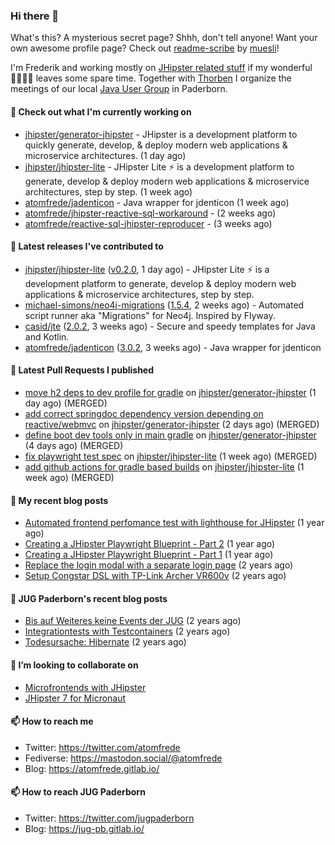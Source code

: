 ### Hi there 👋

What's this? A mysterious secret page? Shhh, don't tell anyone!
Want your own awesome profile page? Check out [readme-scribe](https://github.com/muesli/readme-scribe) by [muesli](https://github.com/muesli)!

I'm Frederik and working mostly on [JHipster related stuff](https://github.com/jhipster/) if my wonderful 👨‍👩‍👧‍👦 leaves some spare time.
Together with [Thorben](https://github.com/thjanssen) I organize the meetings of our local [Java User Group](https://github.com/jugpaderborn) in Paderborn.

#### 👷 Check out what I'm currently working on

- [jhipster/generator-jhipster](https://github.com/jhipster/generator-jhipster) - JHipster is a development platform to quickly generate, develop, &amp; deploy modern web applications &amp; microservice architectures. (1 day ago)
- [jhipster/jhipster-lite](https://github.com/jhipster/jhipster-lite) - JHipster Lite ⚡ is a development platform to generate, develop &amp; deploy modern web applications &amp; microservice architectures, step by step. (1 week ago)
- [atomfrede/jadenticon](https://github.com/atomfrede/jadenticon) - Java wrapper for jdenticon (1 week ago)
- [atomfrede/jhipster-reactive-sql-workaround](https://github.com/atomfrede/jhipster-reactive-sql-workaround) -  (2 weeks ago)
- [atomfrede/reactive-sql-jhipster-reproducer](https://github.com/atomfrede/reactive-sql-jhipster-reproducer) -  (3 weeks ago)

#### 🔭 Latest releases I've contributed to

- [jhipster/jhipster-lite](https://github.com/jhipster/jhipster-lite) ([v0.2.0](https://github.com/jhipster/jhipster-lite/releases/tag/v0.2.0), 1 day ago) - JHipster Lite ⚡ is a development platform to generate, develop &amp; deploy modern web applications &amp; microservice architectures, step by step.
- [michael-simons/neo4j-migrations](https://github.com/michael-simons/neo4j-migrations) ([1.5.4](https://github.com/michael-simons/neo4j-migrations/releases/tag/1.5.4), 2 weeks ago) - Automated script runner aka &#34;Migrations&#34; for Neo4j. Inspired by Flyway.
- [casid/jte](https://github.com/casid/jte) ([2.0.2](https://github.com/casid/jte/releases/tag/2.0.2), 3 weeks ago) - Secure and speedy templates for Java and Kotlin.
- [atomfrede/jadenticon](https://github.com/atomfrede/jadenticon) ([3.0.2](https://github.com/atomfrede/jadenticon/releases/tag/3.0.2), 3 weeks ago) - Java wrapper for jdenticon

#### 🔨 Latest Pull Requests I published

- [move h2 deps to dev profile for gradle](https://github.com/jhipster/generator-jhipster/pull/18452) on [jhipster/generator-jhipster](https://github.com/jhipster/generator-jhipster) (1 day ago) (MERGED)
- [add correct springdoc dependency version depending on reactive/webmvc](https://github.com/jhipster/generator-jhipster/pull/18450) on [jhipster/generator-jhipster](https://github.com/jhipster/generator-jhipster) (2 days ago) (MERGED)
- [define boot dev tools only in main gradle](https://github.com/jhipster/generator-jhipster/pull/18434) on [jhipster/generator-jhipster](https://github.com/jhipster/generator-jhipster) (4 days ago) (MERGED)
- [fix playwright test spec](https://github.com/jhipster/jhipster-lite/pull/1373) on [jhipster/jhipster-lite](https://github.com/jhipster/jhipster-lite) (1 week ago) (MERGED)
- [add github actions for gradle based builds](https://github.com/jhipster/jhipster-lite/pull/1342) on [jhipster/jhipster-lite](https://github.com/jhipster/jhipster-lite) (1 week ago) (MERGED)

#### 📜 My recent blog posts

- [Automated frontend perfomance test with lighthouse for JHipster](https://atomfrede.gitlab.io/2021/04/automated-frontend-perfomance-test-with-lighthouse-for-jhipster/) (1 year ago)
- [Creating a JHipster Playwright Blueprint - Part 2](https://atomfrede.gitlab.io/2021/03/creating-a-jhipster-playwright-blueprint-part-2/) (1 year ago)
- [Creating a JHipster Playwright Blueprint - Part 1](https://atomfrede.gitlab.io/2021/03/creating-a-jhipster-playwright-blueprint-part-1/) (1 year ago)
- [Replace the login modal with a separate login page](https://atomfrede.gitlab.io/2019/11/replace-the-login-modal-with-a-separate-login-page/) (2 years ago)
- [Setup Congstar DSL with TP-Link Archer VR600v](https://atomfrede.gitlab.io/2019/08/setup-congstar-dsl-with-tp-link-archer-vr600v/) (2 years ago)

#### 📜 JUG Paderborn's recent blog posts

- [Bis auf Weiteres keine Events der JUG](https://jug-pb.gitlab.io/blog/2020/covid-19.html) (2 years ago)
- [Integrationtests with Testcontainers](https://jug-pb.gitlab.io/blog/2020/integrationtests-with-testcontainers.html) (2 years ago)
- [Todesursache: Hibernate](https://jug-pb.gitlab.io/blog/2020/todesursache-hibernate.html) (2 years ago)

#### 👯 I’m looking to collaborate on

- [Microfrontends with JHipster](https://github.com/jhipster/generator-jhipster/issues/10189)
- [JHipster 7 for Micronaut](https://github.com/jhipster/generator-jhipster-micronaut/issues/250)

#### 📫 How to reach me

- Twitter: https://twitter.com/atomfrede
- Fediverse: https://mastodon.social/@atomfrede
- Blog: https://atomfrede.gitlab.io/

#### 📫 How to reach JUG Paderborn

- Twitter: https://twitter.com/jugpaderborn
- Blog: https://jug-pb.gitlab.io/
